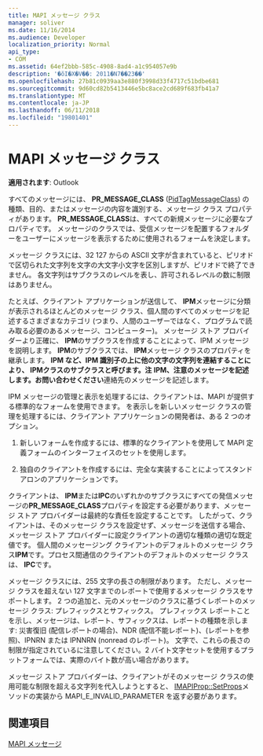 ```yaml
---
title: MAPI メッセージ クラス
manager: soliver
ms.date: 11/16/2014
ms.audience: Developer
localization_priority: Normal
api_type:
- COM
ms.assetid: 64ef2bbb-585c-4908-8ad4-a1c954057e9b
description: '�ŏI�X�V��: 2011�N7��23��'
ms.openlocfilehash: 27b81c0939aa3e880f3998d33f4717c51bdbe681
ms.sourcegitcommit: 9d60cd82b5413446e5bc8ace2cd689f683fb41a7
ms.translationtype: MT
ms.contentlocale: ja-JP
ms.lasthandoff: 06/11/2018
ms.locfileid: "19801401"
---
```

# <a name="mapi-message-classes"></a>MAPI メッセージ クラス

  
  
**適用されます**: Outlook 
  
すべてのメッセージには、 **PR_MESSAGE_CLASS** ([PidTagMessageClass](pidtagmessageclass-canonical-property.md)) の種類、目的、またはメッセージの内容を識別する、メッセージ クラス プロパティがあります。 **PR_MESSAGE_CLASS**は、すべての新規メッセージに必要なプロパティです。 メッセージのクラスでは、受信メッセージを配置するフォルダーをユーザーにメッセージを表示するために使用されるフォームを決定します。 
  
メッセージ クラスには、32 127 からの ASCII 文字が含まれていると、ピリオドで区切られた文字列を文字の大文字小文字を区別しますが、ピリオドで終了できません。 各文字列はサブクラスのレベルを表し、許可されるレベルの数に制限はありません。 
  
たとえば、クライアント アプリケーションが送信して、 **IPM**メッセージに分類が表示されるほとんどのメッセージ クラス、個人間のすべてのメッセージを記述するさまざまなカテゴリ (つまり、人間のユーザーではなく、プログラムで読み取る必要のあるメッセージ、コンピューター)。 メッセージ ストア プロバイダーより正確に、 **IPM**のサブクラスを作成することによって、IPM メッセージを説明します。 **IPM**のサブクラスでは、 **IPM**メッセージ クラスのプロパティを継承します。 **IPM など、IPM 識別子の上に他の文字の文字列を連結することにより、 **IPM**クラスのサブクラスと呼びます。注** **IPM、注意のメッセージを記述します。お問い合わせください**連絡先のメッセージを記述します。 
  
IPM メッセージの管理と表示を処理するには、クライアントは、MAPI が提供する標準的なフォームを使用できます。 を表示しを新しいメッセージ クラスの管理を処理するには、クライアント アプリケーションの開発者は、ある 2 つのオプション。
  
1. 新しいフォームを作成するには、標準的なクライアントを使用して MAPI 定義フォームのインターフェイスのセットを使用します。
    
2. 独自のクライアントを作成するには、完全な実装することによってスタンドアロンのアプリケーションです。 
    
クライアントは、 **IPM**または**IPC**のいずれかのサブクラスにすべての発信メッセージの**PR_MESSAGE_CLASS**プロパティを設定する必要があります、メッセージ ストア プロバイダーは最終的な責任を設定することです。 したがって、クライアントは、そのメッセージ クラスを設定せず、メッセージを送信する場合、メッセージ ストア プロバイダーに設定クライアントの適切な種類の適切な既定値です。 個人間のメッセージング クライアントのデフォルトのメッセージ クラス**IPM**です。プロセス間通信のクライアントのデフォルトのメッセージ クラスは、 **IPC**です。 
  
メッセージ クラスには、255 文字の長さの制限があります。 ただし、メッセージ クラスを超えない 127 文字までのレポートで使用するメッセージ クラスをサポートします。 2 つの追加と、元のメッセージのクラスに基づくレポートのメッセージ クラス: プレフィックスとサフィックス。 プレフィックス レポートことを示し、メッセージは、レポート、サフィックスは、レポートの種類を示します: 災害復旧 (配信レポートの場合)、NDR (配信不能レポート)、(レポートを参照)、IPNRN または IPNNRN (nonread のレポート)。 文字で、これらの長さの制限が指定されているに注意してください。2 バイト文字セットを使用するプラットフォームでは、実際のバイト数が高い場合があります。 
  
メッセージ ストア プロバイダーは、クライアントがそのメッセージ クラスの使用可能な制限を超える文字列を代入しようとすると、 [IMAPIProp::SetProps](imapiprop-setprops.md)メソッドの実装から MAPI_E_INVALID_PARAMETER を返す必要があります。 
  
## <a name="see-also"></a>関連項目



[MAPI メッセージ](mapi-messages.md)

